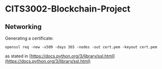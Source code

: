 # CITS3002-Blockchain-Project

## Networking

Generating a certificate:

`openssl req -new -x509 -days 365 -nodes -out cert.pem -keyout cert.pem`

as stated in [https://docs.python.org/3/library/ssl.html](https://docs.python.org/3/library/ssl.html)